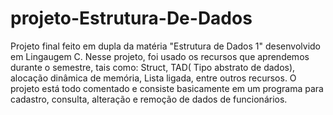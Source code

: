 # projeto-Estrutura-De-Dados
Projeto final feito em dupla da matéria "Estrutura de Dados 1" desenvolvido em Lingaugem C. Nesse projeto, foi usado os recursos que aprendemos durante o semestre, tais como: Struct, TAD( Tipo abstrato de dados), alocação dinâmica de memória, Lista ligada, entre outros recursos. O projeto está todo comentado e consiste basicamente em um programa para cadastro, consulta, alteração e remoção de dados de funcionários.
